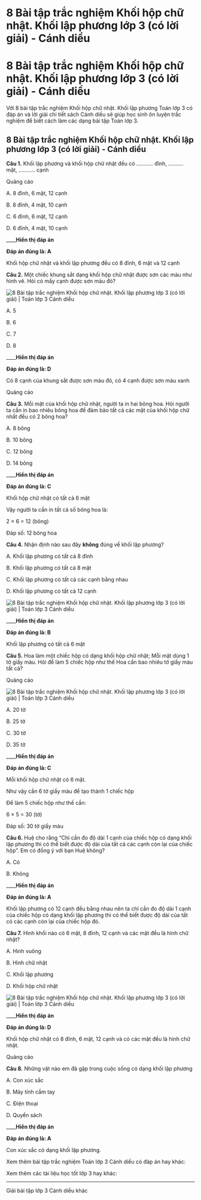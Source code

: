 # 8 Bài tập trắc nghiệm Khối hộp chữ nhật. Khối lập phương lớp 3 (có lời giải) - Cánh diều

# 8 Bài tập trắc nghiệm Khối hộp chữ nhật. Khối lập phương lớp 3 (có lời giải) - Cánh diều

Với 8 bài tập trắc nghiệm Khối hộp chữ nhật. Khối lập phương Toán lớp 3 có đáp án và lời giải chi tiết sách Cánh diều sẽ giúp học sinh ôn luyện trắc nghiệm để biết cách làm các dạng bài tập Toán lớp 3.

## 8 Bài tập trắc nghiệm Khối hộp chữ nhật. Khối lập phương lớp 3 (có lời giải) - Cánh diều

**Câu 1.** Khối lập phương và khối hộp chữ nhật đều có ……….. đỉnh, ………. mặt, ……….. cạnh

Quảng cáo

A. 8 đỉnh, 6 mặt, 12 cạnh

B. 8 đỉnh, 4 mặt, 10 cạnh

C. 6 đỉnh, 6 mặt, 12 cạnh

D. 6 đỉnh, 4 mặt, 10 cạnh

____**Hiển thị đáp án**

**Đáp án đúng là: A**

Khối hộp chữ nhật và khối lập phương đều có 8 đỉnh, 6 mặt và 12 cạnh

**Câu 2.** Một chiếc khung sắt dạng khối hộp chữ nhật được sơn các màu như hình vẽ. Hỏi có mấy cạnh được sơn màu đỏ?

![8 Bài tập trắc nghiệm Khối hộp chữ nhật. Khối lập phương lớp 3 \(có lời giải\) | Toán lớp 3 Cánh diều](https://vietjack.com/toan-3-cd/images/trac-nghiem-khoi-hop-chu-nhat-khoi-lap-phuong.PNG)

A. 5

B. 6

C. 7

D. 8

____**Hiển thị đáp án**

**Đáp án đúng là: D**

Có 8 cạnh của khung sắt được sơn màu đỏ, có 4 cạnh được sơn màu xanh

Quảng cáo

**Câu 3.** Mỗi mặt của khối hộp chữ nhật, người ta in hai bông hoa. Hỏi người ta cần in bao nhiêu bông hoa để đảm bảo tất cả các mặt của khối hộp chữ nhất đều có 2 bông hoa?

A. 8 bông

B. 10 bông

C. 12 bông

D. 14 bông

____**Hiển thị đáp án**

**Đáp án đúng là: C**

Khối hộp chữ nhật có tất cả 6 mặt

Vậy người ta cần in tất cả số bông hoa là:

2 × 6 = 12 (bông)

Đáp số: 12 bông hoa

**Câu 4.** Nhận định nào sau đây **không** đúng về khối lập phương?

A. Khối lập phương có tất cả 8 đỉnh

B. Khối lập phương có tất cả 8 mặt

C. Khối lập phương có tất cả các cạnh bằng nhau

D. Khối lập phương có tất cả 12 cạnh

![8 Bài tập trắc nghiệm Khối hộp chữ nhật. Khối lập phương lớp 3 \(có lời giải\) | Toán lớp 3 Cánh diều](https://vietjack.com/toan-3-cd/images/trac-nghiem-khoi-hop-chu-nhat-khoi-lap-phuong-a.PNG)

____**Hiển thị đáp án**

**Đáp án đúng là: B**

Khối lập phương có tất cả 6 mặt

**Câu 5.** Hoa làm một chiếc hộp có dạng khối hộp chữ nhật; Mỗi mặt dùng 1 tờ giấy màu. Hỏi để làm 5 chiếc hộp như thế Hoa cần bao nhiêu tờ giấy màu tất cả?

Quảng cáo

![8 Bài tập trắc nghiệm Khối hộp chữ nhật. Khối lập phương lớp 3 \(có lời giải\) | Toán lớp 3 Cánh diều](https://vietjack.com/toan-3-cd/images/trac-nghiem-khoi-hop-chu-nhat-khoi-lap-phuong-a1.PNG)

A. 20 tờ

B. 25 tờ

C. 30 tờ

D. 35 tờ

____**Hiển thị đáp án**

**Đáp án đúng là: C**

Mỗi khối hộp chữ nhật có 6 mặt. 

Như vậy cần 6 tờ giấy màu để tạo thành 1 chiếc hộp

Để làm 5 chiếc hộp như thế cần:

6 × 5 = 30 (tờ)

Đáp số: 30 tờ giấy màu

**Câu 6.** Huệ cho rằng “Chỉ cần đo độ dài 1 cạnh của chiếc hộp có dạng khối lập phương thì có thể biết được độ dài của tất cả các cạnh còn lại của chiếc hộp”. Em có đồng ý với bạn Huệ không? 

A. Có

B. Không

____**Hiển thị đáp án**

**Đáp án đúng là: A**

Khối lập phương có 12 cạnh đều bằng nhau nên ta chỉ cần đo độ dài 1 cạnh của chiếc hộp có dạng khối lập phương thì có thể biết được độ dài của tất cỏ các cạnh còn lại của chiếc hộp đó.

**Câu 7.** Hình khối nào có 6 mặt, 8 đỉnh, 12 cạnh và các mặt đều là hình chữ nhật?

A. Hình vuông

B. Hình chữ nhật

C. Khối lập phương

D. Khối hộp chữ nhật

![8 Bài tập trắc nghiệm Khối hộp chữ nhật. Khối lập phương lớp 3 \(có lời giải\) | Toán lớp 3 Cánh diều](https://vietjack.com/toan-3-cd/images/trac-nghiem-khoi-hop-chu-nhat-khoi-lap-phuong-2.PNG)

____**Hiển thị đáp án**

**Đáp án đúng là: D**

Khối hộp chữ nhật có 8 đỉnh, 6 mặt, 12 cạnh và có các mặt đều là hình chữ nhật.

Quảng cáo

**Câu 8.** Những vật nào em đã gặp trong cuộc sống có dạng khối lập phương

A. Con xúc sắc

B. Máy tính cầm tay

C. Điện thoại

D. Quyển sách

____**Hiển thị đáp án**

**Đáp án đúng là: A**

Con xúc sắc có dạng khối lập phương.

Xem thêm bài tập trắc nghiệm Toán lớp 3 Cánh diều có đáp án hay khác:

Xem thêm các tài liệu học tốt lớp 3 hay khác:

* * *

Giải bài tập lớp 3 Cánh diều khác
